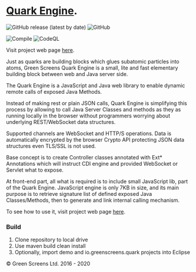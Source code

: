 
# [Quark Engine](https://www.greenscreens.io/quark).

![GitHub release (latest by date)](https://img.shields.io/github/v/release/greenscreens-io/quark-java?style=plastic)
![GitHub](https://img.shields.io/github/license/greenscreens-io/quark-java?style=plastic)

![Compile](https://github.com/greenscreens-io/quark-java/workflows/Compile/badge.svg?branch=master) 
![CodeQL](https://github.com/greenscreens-io/quark-java/workflows/CodeQL/badge.svg)

Visit project web page [here](https://www.greenscreens.io/quark).

Just as quarks are building blocks which glues subatomic particles into atoms,
Green Screens Quark Engine is a small, lite and fast elementary building block between web and Java server side.

The Quark Engine is a JavaScript and Java web library to enable dynamic remote calls of exposed Java Methods.

Instead of making rest or plain JSON calls, Quark Engine is simplifying this process by allowing
to call Java Server Classes and methods as they as running locally in the browser without
programmers worrying about underlying REST/WebSocket data structures.

Supported channels are WebSocket and HTTP/S operations. Data is automatically encrypted
by the browser Crypto API protecting JSON data structures even TLS/SSL is not used.

Base concept is to create Controller classes annotated with Ext* Annotations which will
instruct CDI engine and provided WebSocket or Servlet what to expose.

At front-end part, all what is required is to include small JavaScript lib, part of the Quark Engine.
JavaScript engine is only 7KB in size, and its main purpose is to retrieve signature list of defined exposed
Java Classes/Methods, then to generate and link internal calling mechanism.

To see how to use it, visit project web page [here](https://www.greenscreens.io/quark).

### Build

1. Clone repository to local drive
2. Use maven build clean install
3. Optionally, import demo and io.greenscreens.quark projects into Eclipse

&copy; Green Screens Ltd. 2016 - 2020
